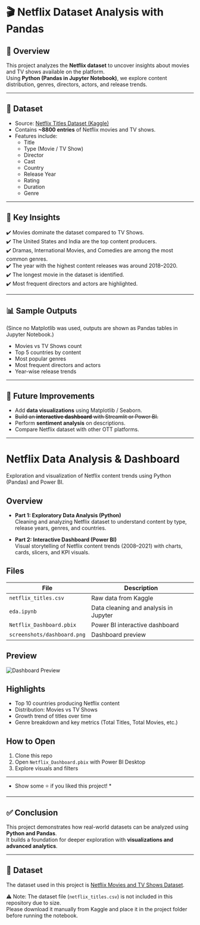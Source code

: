 # 🎬 Netflix Dataset Analysis with Pandas

## 📌 Overview
This project analyzes the **Netflix dataset** to uncover insights about movies and TV shows available on the platform.  
Using **Python (Pandas in Jupyter Notebook)**, we explore content distribution, genres, directors, actors, and release trends.  

---

## 📂 Dataset
- Source: [Netflix Titles Dataset (Kaggle)](https://www.kaggle.com/shivamb/netflix-shows)  
- Contains **~8800 entries** of Netflix movies and TV shows.  
- Features include:
  - Title  
  - Type (Movie / TV Show)  
  - Director  
  - Cast  
  - Country  
  - Release Year  
  - Rating  
  - Duration  
  - Genre  

---

## 🔎 Key Insights
✔️ Movies dominate the dataset compared to TV Shows.  
✔️ The United States and India are the top content producers.  
✔️ Dramas, International Movies, and Comedies are among the most common genres.  
✔️ The year with the highest content releases was around 2018–2020.  
✔️ The longest movie in the dataset is identified.  
✔️ Most frequent directors and actors are highlighted.  

---

## 📊 Sample Outputs
(Since no Matplotlib was used, outputs are shown as Pandas tables in Jupyter Notebook.)  

- Movies vs TV Shows count  
- Top 5 countries by content  
- Most popular genres  
- Most frequent directors and actors  
- Year-wise release trends  

---

## 🔮 Future Improvements
- Add **data visualizations** using Matplotlib / Seaborn.  
- ~~Build an **interactive dashboard** with Streamlit or Power BI.~~  
- Perform **sentiment analysis** on descriptions.  
- Compare Netflix dataset with other OTT platforms.  

---

# Netflix Data Analysis & Dashboard

Exploration and visualization of Netflix content trends using Python (Pandas) and Power BI.

## Overview
- **Part 1: Exploratory Data Analysis (Python)**  
  Cleaning and analyzing Netflix dataset to understand content by type, release years, genres, and countries.

- **Part 2: Interactive Dashboard (Power BI)**  
  Visual storytelling of Netflix content trends (2008–2021) with charts, cards, slicers, and KPI visuals.

## Files
| File | Description |
|------|-------------|
| `netflix_titles.csv` | Raw data from Kaggle |
| `eda.ipynb` | Data cleaning and analysis in Jupyter |
| `Netflix_Dashboard.pbix` | Power BI interactive dashboard |
| `screenshots/dashboard.png` | Dashboard preview |

## Preview
![Dashboard Preview](screenshots/dashboard.png)

## Highlights
- Top 10 countries producing Netflix content
- Distribution: Movies vs TV Shows
- Growth trend of titles over time
- Genre breakdown and key metrics (Total Titles, Total Movies, etc.)

## How to Open
1. Clone this repo  
2. Open `Netflix_Dashboard.pbix` with Power BI Desktop  
3. Explore visuals and filters

---

* Show some ⭐ if you liked this project! *


---

## ✅ Conclusion
This project demonstrates how real-world datasets can be analyzed using **Python and Pandas**.  
It builds a foundation for deeper exploration with **visualizations and advanced analytics**.  

---

## 📂 Dataset
The dataset used in this project is [Netflix Movies and TV Shows Dataset](https://www.kaggle.com/datasets/shivamb/netflix-shows).

⚠️ Note: The dataset file (`netflix_titles.csv`) is not included in this repository due to size.  
Please download it manually from Kaggle and place it in the project folder before running the notebook.
